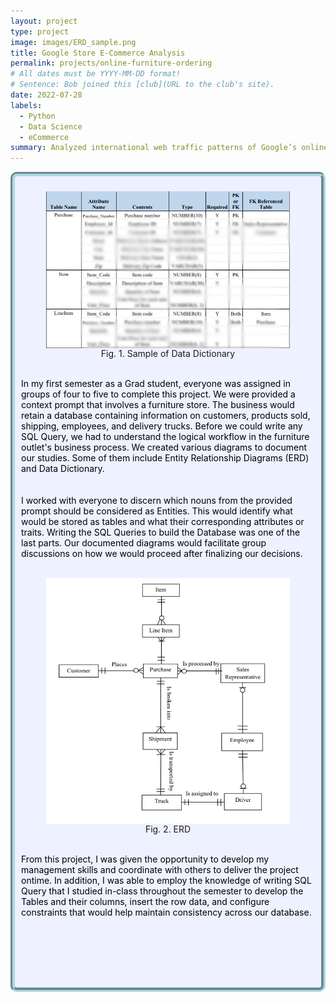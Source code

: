 ```yaml
---
layout: project
type: project
image: images/ERD_sample.png
title: Google Store E-Commerce Analysis
permalink: projects/online-furniture-ordering
# All dates must be YYYY-MM-DD format!
# Sentence: Bob joined this [club](URL to the club's site).
date: 2022-07-28
labels:
  - Python
  - Data Science
  - eCommerce
summary: Analyzed international web traffic patterns of Google’s online store. Uncovered business insight with machine learning models. Made suggestions for data-driven business decisions.
---
```

<div style="background-color:rgba(238, 241, 255, 1); padding: 10px; border: 7px groove; border-color: lightblue; border-radius: 10px;">
  <center><figure>
    <img class="ui medium rounded image" src="../images/DD_Sample.png" style="vertical-align: middle;" float = "none">
    <figcaption style="vertical-align: middle;">Fig. 1. Sample of Data Dictionary <br /></figcaption>
  </figure></center>
  
  <span style="color: black">
    <br />In my first semester as a Grad student, everyone was assigned in groups of four to five to complete this project. We were provided a context prompt that involves a furniture store. The business would retain a database containing information on customers, products sold, shipping, employees, and delivery trucks. Before we could write any SQL Query, we had to understand the logical workflow in the furniture outlet's business process. We created various diagrams to document our studies. Some of them include Entity Relationship Diagrams (ERD) and Data Dictionary. <br /><br /></span>

  <span style="color: black">
    <br />I worked with everyone to discern which nouns from the provided prompt should be considered as Entities. This would identify what would be stored as tables and what their corresponding attributes or traits. Writing the SQL Queries to build the Database was one of the last parts. Our documented diagrams would facilitate group discussions on how we would proceed after finalizing our decisions. <br /><br /></span>

  <center><figure>
    <img class="ui medium rounded image" src="../images/ERD_sample.png" style="vertical-align: middle;" float = "none">
    <figcaption style="vertical-align: middle;">Fig. 2. ERD <br /></figcaption>
  </figure></center>
  <span style="color: black">
    <br />From this project, I was given the opportunity to develop my management skills and coordinate with others to deliver the project ontime. In addition, I was able to employ the knowledge of writing SQL Query that I studied in-class throughout the semester to develop the Tables and their columns, insert the row data, and configure constraints that would help maintain consistency across our database.  <br /> <br /> <br /> <br /> <br /> <br /> <br /></span>
</div>
